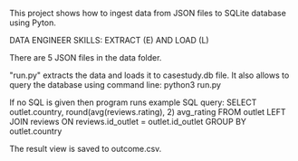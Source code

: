 This project shows how to ingest data from JSON files to SQLite database using Pyton.

DATA ENGINEER SKILLS: EXTRACT (E) AND LOAD (L)

There are 5 JSON files in the data folder.

"run.py" extracts the data and loads it to casestudy.db file.
It also allows to query the database using command line:
python3 run.py <SQL query in quotation marks>

If no SQL is given then program runs example SQL query:
SELECT outlet.country, round(avg(reviews.rating), 2) avg_rating FROM outlet LEFT JOIN reviews ON reviews.id_outlet = outlet.id_outlet GROUP BY outlet.country

The result view is saved to outcome.csv.
